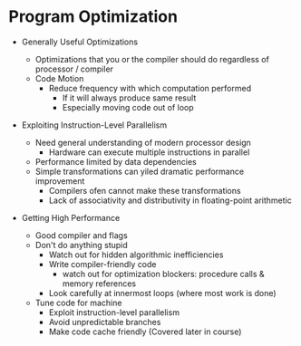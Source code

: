 # Program Optimization

- Generally Useful Optimizations
  - Optimizations that you or the compiler should do regardless of processor / compiler
  - Code Motion
    - Reduce frequency with which computation performed
      - If it will always produce same result
      - Especially moving code out of loop
- Exploiting Instruction-Level Parallelism

  - Need general understanding of modern processor design
    - Hardware can execute multiple instructions in parallel
  - Performance limited by data dependencies
  - Simple transformations can yiled dramatic performance improvement
    - Compilers ofen cannot make these transformations
    - Lack of associativity and distributivity in floating-point arithmetic

- Getting High Performance
  - Good compiler and flags
  - Don't do anything stupid
    - Watch out for hidden algorithmic inefficiencies
    - Write compiler-friendly code
      - watch out for optimization blockers: procedure calls & memory references
    - Look carefully at innermost loops (where most work is done)
  - Tune code for machine
    - Exploit instruction-level parallelism
    - Avoid unpredictable branches
    - Make code cache friendly (Covered later in course)
